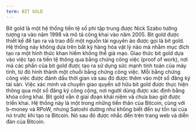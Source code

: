 ```yaml
---
term: BIT GOLD
---
```


Bit gold là một hệ thống tiền tệ số phi tập trung được Nick Szabo tưởng tượng ra vào năm 1998 và mô tả công khai vào năm 2005. Bit gold được thiết kế để tạo ra và trao đổi một nguồn tài nguyên ảo được gọi là bit gold. Hệ thống này không dựa trên bất kỳ hàng hóa vật lý nào mà nhằm mục đích tạo ra một hình thức khan hiếm không thể giả mạo. Giao thức bit gold dựa vào việc tạo ra tiền tệ thông qua bằng chứng công việc (proof of work), nơi mà các phần của bit gold được tạo ra sử dụng sức mạnh tính toán của máy tính, từ đó hình thành một chuỗi bằng chứng công việc. Mỗi bằng chứng công việc được đánh dấu thời gian và sau đó được thêm vào một sổ đăng ký tài sản. Việc xác minh và chuyển giao quyền sở hữu bit gold được thực hiện thông qua một sổ đăng ký công cộng, nơi người dùng được xác định bằng khóa công khai. Bit gold vẫn ở giai đoạn khái niệm và chưa bao giờ được triển khai. Hệ thống này là một trong những tiền thân của Bitcoin, cùng với b-money và RPoW, nhưng Satoshi dường như không biết đến sự tồn tại của nó trước khi tạo ra Bitcoin. Nó sau đó được nhắc đến trên trang web và diễn đàn của Bitcoin.